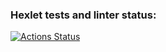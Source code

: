 ### Hexlet tests and linter status:
[![Actions Status](https://github.com/igorpvdc/php-project-lvl2/workflows/hexlet-check/badge.svg)](https://github.com/igorpvdc/php-project-lvl2/actions)